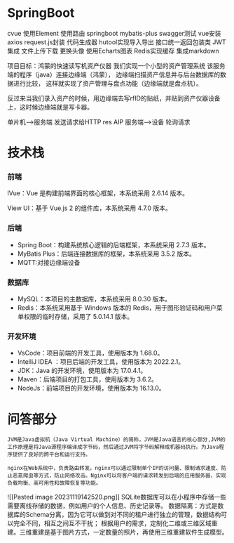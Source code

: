 # SpringBoot
cvue 使用Element 使用路由
springboot
mybatis-plus
swagger测试
vue安装axios request.js封装
代码生成器
hutool实现导入导出
接口统一返回包装类
JWT集成
文件上传下载 更换头像
使用Echarts图表
Redis实现缓存
集成markdown

项目目标：鸿蒙的快速读写机资产仪器
我们实现一个小型的资产管理系统
该服务端的程序（java）连接边缘端（鸿蒙），
边缘端扫描资产信息并与后台数据库的数据进行比较，
这样就实现了资产管理与盘点功能（边缘端就是盘点机）。

反过来当我们录入资产的时候，用边缘端去写rfID的贴纸，并贴到资产仪器设备上，这时候边缘端就是写卡器。

单片机——>服务端 发送请求给HTTP res AIP
服务端——>设备 轮询请求

# 技术栈
### 前端

lVue：Vue 是构建前端界面的核心框架，本系统采用 2.6.14 版本。

View UI：基于 Vue.js 2 的组件库，本系统采用 4.7.0 版本。

### 后端

- Spring Boot：构建系统核心逻辑的后端框架，本系统采用 2.7.3 版本。
- MyBatis Plus：后端连接数据库的框架，本系统采用 3.5.2 版本。
- MQTT:对接边缘端设备

### 数据库

- MySQL：本项目的主数据库，本系统采用 8.0.30 版本。
- Redis：本系统采用基于 Windows 版本的 Redis，用于图形验证码和用户菜单权限的临时存储，采用了 5.0.14.1 版本。

### 开发环境

- VsCode：项目前端的开发工具，使用版本为 1.68.0。
- IntelliJ IDEA ：项目后端的开发工具，使用版本为 2022.2.1。
- JDK：Java 的开发环境，使用版本为 17.0.4.1。
- Maven：后端项目的打包工具，使用版本为 3.6.2。
- NodeJs：前端项目的开发环境，使用版本为 16.13.0。

# 问答部分
	JVM是Java虚拟机（Java Virtual Machine）的简称，JVM是Java语言的核心部分,JVM的工作原理是将Java源程序编译成字节码，然后通过JVM将字节码解释成机器码执行。为Java程序提供了良好的跨平台和运行支持。

	nginx在Web系统中，负责路由转发。nginx可以通过限制单个IP的访问量、限制请求速度、防止恶意爬虫等方式，防止网络攻击。Nginx可以将客户端的请求转发到后端的应用服务器，实现负载均衡、高可用性和故障恢复等功能。
	
![[Pasted image 20231119142520.png]]
	SQLite数据库可以在小程序中存储一些需要离线存储的数据，例如用户的个人信息、历史记录等。
	数据隔离：方式是数据库的Schema分离，因为它可以做到对不同的租户进行独立的管理，数据结构可以完全不同，相互之间互不干扰；
	根据用户的需求，定制化二维或三维区域重建。三维重建是基于图片方式，一定数量的照片，再使用三维重建软件生成模型。